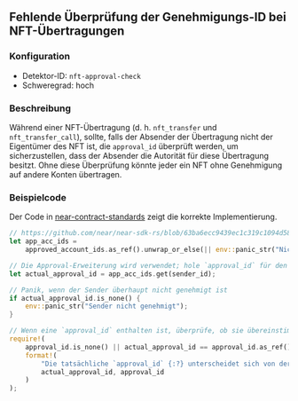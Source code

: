 
## Fehlende Überprüfung der Genehmigungs-ID bei NFT-Übertragungen

### Konfiguration

* Detektor-ID: `nft-approval-check`
* Schweregrad: hoch

### Beschreibung

Während einer NFT-Übertragung (d. h. `nft_transfer` und `nft_transfer_call`), sollte, falls der Absender der Übertragung nicht der Eigentümer des NFT ist, die `approval_id` überprüft werden, um sicherzustellen, dass der Absender die Autorität für diese Übertragung besitzt. Ohne diese Überprüfung könnte jeder ein NFT ohne Genehmigung auf andere Konten übertragen.

### Beispielcode

Der Code in [near-contract-standards](https://github.com/near/near-sdk-rs/blob/63ba6ecc9439ec1c319c1094d581653698229473/near-contract-standards/src/non_fungible_token/core/core_impl.rs#L212) zeigt die korrekte Implementierung.

```rust
// https://github.com/near/near-sdk-rs/blob/63ba6ecc9439ec1c319c1094d581653698229473/near-contract-standards/src/non_fungible_token/core/core_impl.rs#L215
let app_acc_ids =
    approved_account_ids.as_ref().unwrap_or_else(|| env::panic_str("Nicht autorisiert"));

// Die Approval-Erweiterung wird verwendet; hole `approval_id` für den Sender.
let actual_approval_id = app_acc_ids.get(sender_id);

// Panik, wenn der Sender überhaupt nicht genehmigt ist
if actual_approval_id.is_none() {
    env::panic_str("Sender nicht genehmigt");
}

// Wenn eine `approval_id` enthalten ist, überprüfe, ob sie übereinstimmt
require!(
    approval_id.is_none() || actual_approval_id == approval_id.as_ref(),
    format!(
        "Die tatsächliche `approval_id` {:?} unterscheidet sich von der angegebenen `approval_id` {:?}",
        actual_approval_id, approval_id
    )
);
```
